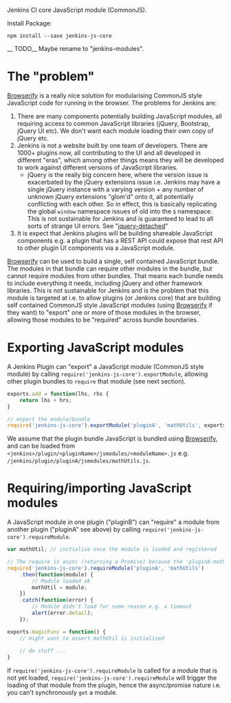 Jenkins CI core JavaScript module (CommonJS).

 
Install Package:

```
npm install --save jenkins-js-core
```

__ TODO__ Maybe rename to "jenkins-modules".
 
# The "problem"

[Browserify](http://browserify.org/) is a really nice solution for modularising CommonJS style JavaScript code
for running in the browser. The problems for Jenkins are:
 
1. There are many components potentially building JavaScript modules, all requiring access to common JavaScript libraries (jQuery, Bootstrap, jQuery UI etc).
We don't want each module loading their own copy of jQuery etc.
1. Jenkins is not a website built by one team of developers. There are 1000+ plugins now, all contributing to the UI and all developed in different "eras",
which among other things means they will be developed to work against different versions of JavaScript libraries.
    * jQuery is the really big concern here, where the version issue is exacerbated by the jQuery extensions issue i.e. Jenkins may have a single jQuery instance with a varying version + any number of unknown jQuery extensions "glom'd" onto it, all potentially conflicting with each other. So in effect, this is basically replicating the global `window` namespace issues of old into the `$` namespace. This is not sustainable for Jenkins and is guaranteed to lead to all sorts of strange UI errors. See "[jquery-detached](https://github.com/tfennelly/jquery-detached)"   
1. It is expect that Jenkins plugins will be building shareable JavaScript components e.g. a plugin that has a REST API could expose that rest API to other plugin UI components via a JavaScript module.
 
[Browserify](http://browserify.org/) can be used to build a single, self contained JavaScript bundle. The modules in that bundle can require other modules in the bundle, but cannot require modules from other bundles.
That means each bundle needs to include everything it needs, including jQuery and other framework libraries. This is not sustainable for Jenkins and is the problem that this module is targeted at i.e. to allow plugins
(or Jenkins core) that are building self contained CommonJS style JavaScript modules (using [Browserify](http://browserify.org/) if they want)
to "export" one or more of those modules in the browser, allowing those modules to be "required" across bundle boundaries.

# Exporting JavaScript modules

A Jenkins Plugin can "export" a JavaScript module (CommonJS style module) by calling
`require('jenkins-js-core').exportModule`, allowing other plugin bundles to `require` that module
(see next section).


```javascript
exports.add = function(lhs, rhs {
    return lhs + hrs;
}

// export the module/bundle
require('jenkins-js-core').exportModule('pluginA', 'mathUtils', exports);
```

We assume that the plugin bundle JavaScript is bundled using [Browserify](http://browserify.org/), and can be
loaded from `<jenkins>/plugin/<pluginName>/jsmodules/<moduleName>.js` e.g. `/jenkins/plugin/pluginA/jsmodules/mathUtils.js`.


# Requiring/importing JavaScript modules

A JavaScript module in one plugin ("pluginB") can "require" a module from another plugin ("pluginA" see above)
by calling `require('jenkins-js-core').requireModule`.


```javascript
var mathUtil; // initialise once the module is loaded and registered 

// The require is async (returning a Promise) because the 'pluginA:mathUtils' is loaded async.
require('jenkins-js-core').requireModule('pluginA', 'mathUtils')
    .then(function(module) {
        // Module loaded ok
        mathUtil = module;
    })
    .catch(function(error) {
        // Module didn't load for some reason e.g. a timeout
        alert(error.detail);
    });

exports.magicFunc = function() {
    // might want to assert mathUtil is initialised
    
    // do stuff ...
}
```

If `require('jenkins-js-core').requireModule` is called for a module that is not yet loaded, 
`require('jenkins-js-core').requireModule` will trigger the loading of that module from the plugin, hence the 
async/promise nature i.e. you can't synchronously `get` a module.
